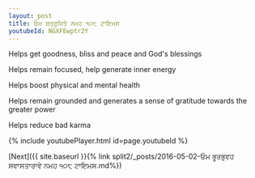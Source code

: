 ```yaml
---
layout: post
title: ਓਮ ਸ਼ਤ੍ਰੁਜਿਤੇ ਨਮਹ ੧੦੮ ਟਾਇਮਸ
youtubeId: NGXFEwptr2Y
---
```

 
 
Helps get goodness, bliss and peace and God's blessings
 
Helps remain focused, help generate inner energy 
 
Helps boost physical and mental health 
 
Helps remain grounded and generates a sense of gratitude towards the greater power 
 
Helps reduce bad karma
 
 
 
 


{% include youtubePlayer.html id=page.youtubeId %}
 
[Next]({{ site.baseurl }}{% link  split2/_posts/2016-05-02-ਓਮ ਭੂਰਭੁਵਹ ਸਵਾਸਤਾਰਾਵੇ ਨਮਹ ੧੦੮ ਟਾਇਮਸ.md%})
 
